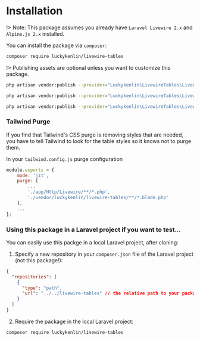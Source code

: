 # Installation

!> Note: This package assumes you already have `Laravel Livewire 2.x` and `Alpine.js 2.x` installed.

You can install the package via `composer`:

```bash
composer require luckykenlin/livewire-tables
```

!> Publishing assets are optional unless you want to customize this package.

```bash
php artisan vendor:publish --provider="Luckykenlin\LivewireTables\LivewireTablesServiceProvider" --tag=livewire-tables-config

php artisan vendor:publish --provider="Luckykenlin\LivewireTables\LivewireTablesServiceProvider" --tag=livewire-tables-views

php artisan vendor:publish --provider="Luckykenlin\LivewireTables\LivewireTablesServiceProvider" --tag=livewire-tables-translations
```

### Tailwind Purge

If you find that Tailwind's CSS purge is removing styles that are needed, you have to tell Tailwind to look for the table styles so it knows not to purge them.

In your `tailwind.config.js` purge configuration

```javascript
module.exports = {
    mode: 'jit',
    purge: [
        ...
        './app/Http/Livewire/**/*.php',
        './vendor/luckykenlin/livewire-tables/**/*.blade.php'
    ],
    ...
};
```

### Using this package in a Laravel project if you want to test...

You can easily use this packge in a local Laravel project, after cloning:

1. Specify a new repository in your `composer.json` file of the Laravel project (not this package!):

```json
{
  "repositories": [
    {
      "type": "path",
      "url": "../../livewire-tables" // the relative path to your package
    }
  ]
}
```

2. Require the package in the local Laravel project:

```bash
composer require luckykenlin/livewire-tables
```



